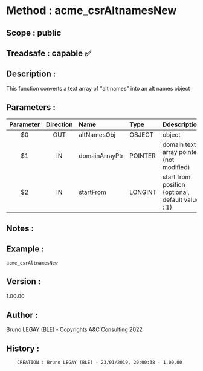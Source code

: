 ﻿# **Method :** acme_csrAltnamesNew## **Scope :** public## **Treadsafe :** capable ✅ ## **Description :** This function converts a text array of "alt names" into an alt names object## **Parameters :** | Parameter | Direction | Name | Type | Ddescription | |:----:|:----:|:----|:----|:----| | $0 | OUT | altNamesObj | OBJECT | object | | $1 | IN | domainArrayPtr | POINTER | domain text array pointer (not modified) | | $2 | IN | startFrom | LONGINT | start from position (optional, default value : 1) | ## **Notes :** ## **Example :** ```acme_csrAltnamesNew```## **Version :** 1.00.00## **Author :** Bruno LEGAY (BLE) - Copyrights A&C Consulting 2022## **History :**          CREATION : Bruno LEGAY (BLE) - 23/01/2019, 20:00:38 - 1.00.00
